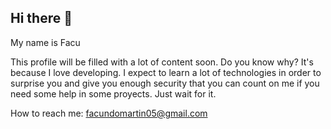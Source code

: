 ## Hi there 👋 
My name is Facu 

This profile will be filled with a lot of content soon. Do you know why? 
It's because I love developing. I expect to learn a lot of technologies in order to surprise you and give you enough security that you can count on me if you need some help in some proyects. Just wait for it. 

How to reach me: facundomartin05@gmail.com 


<!--
**FacunDiaz/FacunDiaz** is a ✨ _special_ ✨ repository because its `README.md` (this file) appears on your GitHub profile.

Here are some ideas to get you started:

- 🔭 I’m currently working on ...
- 🌱 I’m currently learning ...
- 👯 I’m looking to collaborate on ...
- 🤔 I’m looking for help with ...
- 💬 Ask me about ...
- 📫 How to reach me: ...
- 😄 Pronouns: ...
- ⚡ Fun fact: ...
-->
